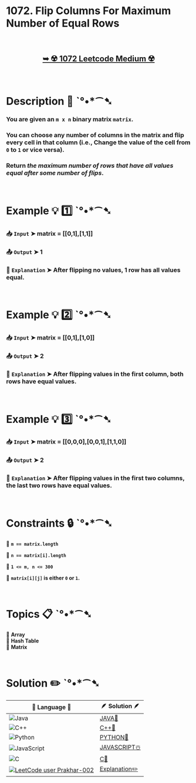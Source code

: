 # 1072. Flip Columns For Maximum Number of Equal Rows

</br>

<h2 align="center"> 

<a href="https://leetcode.com/problems/flip-columns-for-maximum-number-of-equal-rows/description/?envType=daily-question&envId=2024-11-22"><strong>➥ ☢️ 1072 Leetcode Medium ☢️ </strong></a>
</h2>

</br>

# Description 📜 ˋ°•*⁀➷

### You are given an `m x n` binary matrix `matrix`.

### You can choose any number of columns in the matrix and flip every cell in that column (i.e., Change the value of the cell from `0` to `1` or vice versa).

### Return *the maximum number of rows that have all values equal after some number of flips*.

</br>

# Example 💡 1️⃣ ˋ°•*⁀➷

  ### 📥 `Input`  ➤  matrix = [[0,1],[1,1]]

  ### 📤 `Output`  ➤ 1

  ### 🔦 `Explanation`  ➤ After flipping no values, 1 row has all values equal.

</br>

# Example 💡 2️⃣ ˋ°•*⁀➷

  ### 📥 `Input` ➤ matrix = [[0,1],[1,0]]

  ### 📤 `Output`  ➤ 2

  ### 🔦 `Explanation` ➤ After flipping values in the first column, both rows have equal values.

</br>

# Example 💡 3️⃣ ˋ°•*⁀➷

  ### 📥 `Input` ➤ matrix = [[0,0,0],[0,0,1],[1,1,0]]

  ### 📤 `Output`  ➤ 2

  ### 🔦 `Explanation`  ➤ After flipping values in the first two columns, the last two rows have equal values.

</br>

# Constraints 🔒 ˋ°•*⁀➷

🔹 **`m == matrix.length`** </br>

🔹 **`n == matrix[i].length`** </br>

🔹 **`1 <= m, n <= 300`** </br>

🔹 **`matrix[i][j]` is either `0` or `1`.** </br>

</br>

# Topics 📋 ˋ°•*⁀➷

🔸 **Array**  </br>
🔸 **Hash Table**  </br>
🔸 **Matrix**  </br>

</br>

# Solution ✏️ ˋ°•*⁀➷

| 📒 Language 📒  | 🪶 Solution 🪶 |
| ------------- | ------------- |
|  ![Java](https://img.shields.io/badge/java-%23ED8B00.svg?style=for-the-badge&logo=openjdk&logoColor=white)  | [JAVA🍁]() |
|  ![C++](https://img.shields.io/badge/c++-%2300599C.svg?style=for-the-badge&logo=c%2B%2B&logoColor=white)  | [C++🎲]()  |
|  ![Python](https://img.shields.io/badge/python-3670A0?style=for-the-badge&logo=python&logoColor=ffdd54)    | [PYTHON🍰]() |
| ![JavaScript](https://img.shields.io/badge/javascript-%23323330.svg?style=for-the-badge&logo=javascript&logoColor=%23F7DF1E)   | [JAVASCRIPT☃️]() |
|   ![C](https://img.shields.io/badge/c-%2300599C.svg?style=for-the-badge&logo=c&logoColor=white)   | [C💖]()  |
| [![LeetCode user Prakhar-002](https://img.shields.io/badge/dynamic/json?style=for-the-badge&labelColor=black&color=%23ffa116&label=Solved&query=solvedOverTotal&url=https%3A%2F%2Fleetcode-badge.vercel.app%2Fapi%2Fusers%2FPrakhar-002&logo=leetcode&logoColor=yellow)](https://leetcode.com/Prakhar-002/)  | [Explanation✏️]() |


